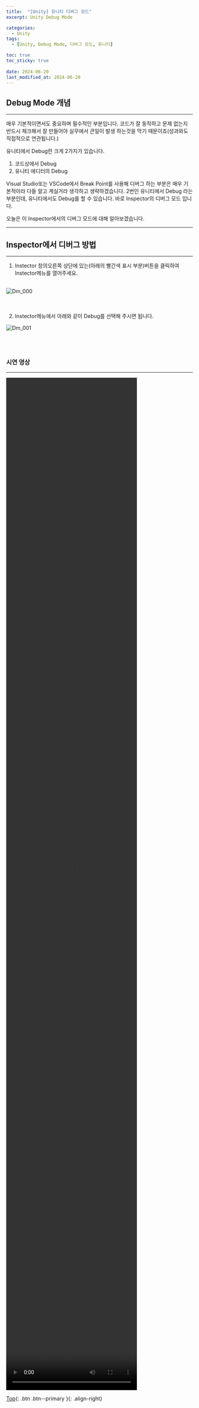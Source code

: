 ```yaml
---
title:  "[Unity] 유니티 디버그 모드"
excerpt: Unity Debug Mode

categories:
  - Unity
tags:
  - [Unity, Debug Mode, 디버그 모드, 유니티]

toc: true
toc_sticky: true
 
date: 2024-06-20
last_modified_at: 2024-06-20
---
```


## Debug Mode 개념
---
매우 기본적이면서도 중요하며 필수적인 부분입니다.
코드가 잘 동작하고 문제 없는지 반드시 체크해서 잘 만들어야 실무에서 큰일이 발생 하는것을 막기 때문이죠(성과와도 직접적으로 연관됩니다.)

유니티에서 Debug란 크게 2가지가 있습니다.
1. 코드상에서 Debug
2. 유니티 에디터의 Debug

Visual Studio또는 VSCode에서 Break Point를 사용해 디버그 하는 부분은 매우 기본적이라 다들 알고 계실거라 생각하고 생략하겠습니다.
2번인 유니티에서 Debug 라는 부분인데, 유니티에서도 Debug를 할 수 있습니다.
바로 Inspector의 디버그 모드 입니다.

오늘은 이 Inspector에서의 디버그 모드에 대해 알아보겠습니다.

---
## Inspector에서 디버그 방법
---
1. Instector 창의오른쪽 상단에 있는(아래의 빨간색 표시 부분)버튼을 클릭하여 Instector메뉴를 열어주세요. <br><br>

![Dm_000](https://github.com/user-attachments/assets/d3543601-2c4c-429d-9125-5ce6649e0f99)<br><br><br>


2. Instector메뉴에서 아래와 같이 Debug를 선택해 주시면 됩니다.<br>

![Dm_001](https://github.com/user-attachments/assets/5ff3a062-ea27-4d06-9d12-c6b0e6a669d0)

<br><br>


### 시연 영상
---

<video width="70%" height="70%" controls="controls">
  <source src="/assets/images/post/Unity/Unity/DebugMode.mp4" type="video/mp4">
</video>


<br>


[Top](#){: .btn .btn--primary }{: .align-right}